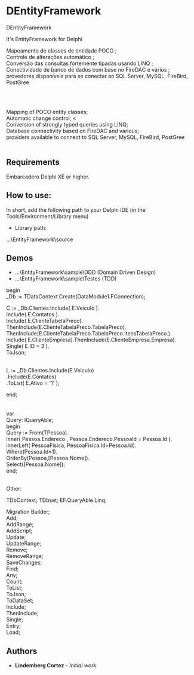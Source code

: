 # DEntityFramework
DEntityFramework

It's EntityFramework for Delphi

Mapeamento de classes de entidade POCO ;<br>
Controle de alterações automático ;<br>
Conversão das consultas fortemente tipadas usando LINQ ;<br>
Conectividade de banco de dados com base no FireDAC e vários ; <br>
provedores disponíveis para se conectar ao SQL Server,  MySQL, FireBird, PostGree<br>

<br><br>

Mapping of POCO entity classes; <br>
Automatic change control; <<br>
Conversion of strongly typed queries using LINQ; <br>
Database connectivity based on FireDAC and various; <br>
providers available to connect to SQL Server, MySQL, FireBird, PostGree<br><br>

## Requirements

Embarcadero Delphi XE or higher.

## How to use:

In short, add the following path to your Delphi IDE (in the Tools/Environment/Library menu)

* Library path:

...\EntityFramework\source

## Demos

* ...\EntityFramework\sample\DDD (Domain Driven Design)
* ...\EntityFramework\sample\Testes (TDD)

begin<br>
    _Db := TDataContext.Create(DataModule1.FConnection);
    
   C :=  _Db.Clientes.Include( E.Veiculo ).<br>
                    Include( E.Contatos ).<br>
                    Include( E.ClienteTabelaPreco).<br>
                        ThenInclude(E.ClienteTabelaPreco.TabelaPreco).                           ThenInclude(E.ClienteTabelaPreco.TabelaPreco.ItensTabelaPreco.).<br>
                    Include( E.ClienteEmpresa).ThenInclude(E.ClienteEmpresa.Empresa).<br>
                    Single( E.ID = 3 ).<br>
                    ToJson;<br><br>
                    
                    
   L  := _Db.Clientes.Include(E.Veiculo)<br>
                    .Include(E.Contatos)<br>
                    .ToList( E.Ativo = '1' ); <br>                   
                    
                    

end;                    
<br><br>
var<br>
  Query: IQueryAble;<br>
begin<br>
  Query := From(TPessoa).<br>
                inner( Pessoa.Endereco , Pessoa.Endereco.PessoaId = Pessoa.Id ).<br>
                innerLeft( PessoaFisica, PessoaFisica.Id=Pessoa.Id).<br>
                Where(Pessoa.Id=1).<br>
                OrderBy(Pessoa,[Pessoa.Nome]).<br>
                Select([Pessoa.Nome]);<br>
end;<br><br>

Other:

TDbContext;
TDbset<T>;
EF.QueryAble.Linq;

Migration Builder;<br>
Add;<br>
AddRange;<br>
AddScript;<br>
Update;<br>
UpdateRange;<br>
Remove;<br>
RemoveRange;<br>
SaveChanges;<br>
Find;<br>
Any;<br>
Count;<br>
ToList;<br>
ToJson;<br>
ToDataSet;<br>
Include;<br>
ThenInclude;<br>
Single;<br>
Entry;<br>
Load;<br>




## Authors

* **Lindemberg Cortez** - *Initial work*
